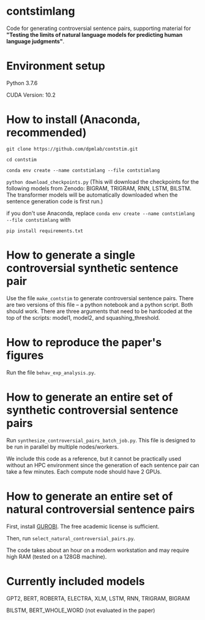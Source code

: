 # contstimlang
Code for generating controversial sentence pairs, supporting material for **"Testing the limits of natural language models for predicting human language judgments"**.

# Environment setup

Python 3.7.6

CUDA Version: 10.2 

# How to install (Anaconda, recommended)

```git clone https://github.com/dpmlab/contstim.git```

```cd contstim```

```conda env create --name contstimlang --file contstimlang```

```python download_checkpoints.py```
(This will download the checkpoints for the following models from Zenodo: BIGRAM, TRIGRAM, RNN, LSTM, BILSTM. The transformer models will be automatically downloaded when the sentence generation code is first run.)

if you don't use Anaconda, replace `conda env create --name contstimlang --file contstimlang` with 

```pip install requirements.txt```

# How to generate a single controversial synthetic sentence pair
Use the file `make_contstim` to generate controversial sentence pairs. There are two versions of this file – a python notebook and a python script. Both should work. There are three arguments that need to be hardcoded at the top of the scripts: model1, model2, and squashing_threshold.

# How to reproduce the paper's figures
Run the file `behav_exp_analysis.py`.

# How to generate an entire set of synthetic controversial sentence pairs
Run `synthesize_controversial_pairs_batch_job.py`. This file is designed to be run in parallel by multiple nodes/workers.

We include this code as a reference, but it cannot be practically used without an HPC environment since the generation of each sentence pair can take a few minutes.
Each compute node should have 2 GPUs.

# How to generate an entire set of natural controversial sentence pairs
First, install [GUROBI](https://duckduckgo.com). The free academic license is sufficient.

Then, run `select_natural_controversial_pairs.py`.

The code takes about an hour on a modern workstation and may require high RAM (tested on a 128GB machine).

# Currently included models 
GPT2, BERT, ROBERTA, ELECTRA, XLM, LSTM, RNN, TRIGRAM, BIGRAM

BILSTM, BERT_WHOLE_WORD (not evaluated in the paper)
